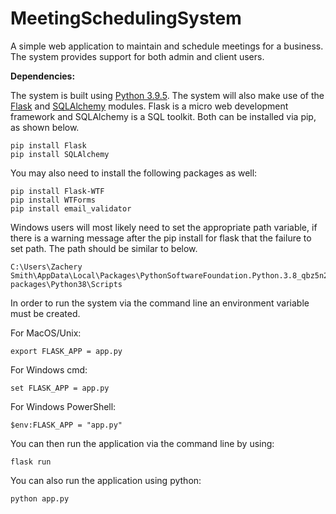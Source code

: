 # MeetingSchedulingSystem
A simple web application to maintain and schedule meetings for a business. The system provides support for both admin and client users. 



**Dependencies:**

The system is built using  [Python 3.9.5](https://www.python.org/downloads/). The system will also make use of the [Flask](https://flask.palletsprojects.com/en/2.0.x/) and [SQLAlchemy](https://www.sqlalchemy.org/) modules. Flask is a micro web development framework and SQLAlchemy is a SQL toolkit. Both can be installed via pip, as shown below.

```shell
pip install Flask
pip install SQLAlchemy
```

You may also need to install the following packages as well:

```shell
pip install Flask-WTF
pip install WTForms
pip install email_validator
```

Windows users will most likely need to set the appropriate path variable, if there is a warning message after the pip install for flask that the failure to set path. The path should be similar to below.

```
C:\Users\Zachery Smith\AppData\Local\Packages\PythonSoftwareFoundation.Python.3.8_qbz5n2kfra8p0\LocalCache\local-packages\Python38\Scripts
```



In order to run the system via the command line an environment variable must be created. 

For MacOS/Unix:

```shell
export FLASK_APP = app.py
```

For Windows cmd:

```shell
set FLASK_APP = app.py
```

For Windows PowerShell:

```shell
$env:FLASK_APP = "app.py"
```

You can then run the application via the command line by using:

```shell
flask run
```

You can also run the application using python: 

```shell
python app.py
```







